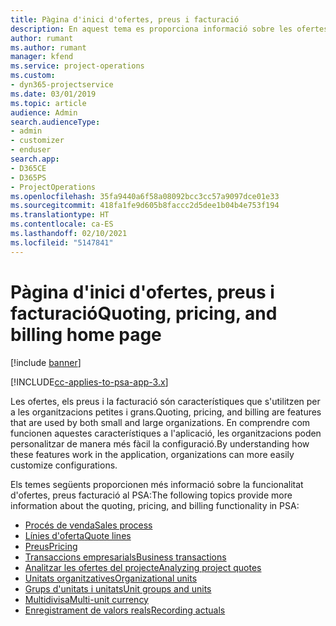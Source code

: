 ```yaml
---
title: Pàgina d'inici d'ofertes, preus i facturació
description: En aquest tema es proporciona informació sobre les ofertes, els preus i la facturació.
author: rumant
ms.author: rumant
manager: kfend
ms.service: project-operations
ms.custom:
- dyn365-projectservice
ms.date: 03/01/2019
ms.topic: article
audience: Admin
search.audienceType:
- admin
- customizer
- enduser
search.app:
- D365CE
- D365PS
- ProjectOperations
ms.openlocfilehash: 35fa9440a6f58a08092bcc3cc57a9097dce01e33
ms.sourcegitcommit: 418fa1fe9d605b8faccc2d5dee1b04b4e753f194
ms.translationtype: HT
ms.contentlocale: ca-ES
ms.lasthandoff: 02/10/2021
ms.locfileid: "5147841"
---
```

# <a name="quoting-pricing-and-billing-home-page"></a><span data-ttu-id="24233-103">Pàgina d'inici d'ofertes, preus i facturació</span><span class="sxs-lookup"><span data-stu-id="24233-103">Quoting, pricing, and billing home page</span></span>

[!include [banner](../includes/psa-now-project-operations.md)]

[!INCLUDE[cc-applies-to-psa-app-3.x](../includes/cc-applies-to-psa-app-3x.md)]

<span data-ttu-id="24233-104">Les ofertes, els preus i la facturació són característiques que s'utilitzen per a les organitzacions petites i grans.</span><span class="sxs-lookup"><span data-stu-id="24233-104">Quoting, pricing, and billing are features that are used by both small and large organizations.</span></span> <span data-ttu-id="24233-105">En comprendre com funcionen aquestes característiques a l'aplicació, les organitzacions poden personalitzar de manera més fàcil la configuració.</span><span class="sxs-lookup"><span data-stu-id="24233-105">By understanding how these features work in the application, organizations can more easily customize configurations.</span></span>

<span data-ttu-id="24233-106">Els temes següents proporcionen més informació sobre la funcionalitat d'ofertes, preus facturació al PSA:</span><span class="sxs-lookup"><span data-stu-id="24233-106">The following topics provide more information about the quoting, pricing, and billing functionality in PSA:</span></span>

- [<span data-ttu-id="24233-107">Procés de venda</span><span class="sxs-lookup"><span data-stu-id="24233-107">Sales process</span></span>](basic-sales-process.md)
- [<span data-ttu-id="24233-108">Línies d'oferta</span><span class="sxs-lookup"><span data-stu-id="24233-108">Quote lines</span></span>](basic-quote-lines.md)
- [<span data-ttu-id="24233-109">Preus</span><span class="sxs-lookup"><span data-stu-id="24233-109">Pricing</span></span>](basic-pricing.md)
- [<span data-ttu-id="24233-110">Transaccions empresarials</span><span class="sxs-lookup"><span data-stu-id="24233-110">Business transactions</span></span>](basic-business-transactions.md)
- [<span data-ttu-id="24233-111">Analitzar les ofertes del projecte</span><span class="sxs-lookup"><span data-stu-id="24233-111">Analyzing project quotes</span></span>](basic-analyzing-quotes.md)
- [<span data-ttu-id="24233-112">Unitats organitzatives</span><span class="sxs-lookup"><span data-stu-id="24233-112">Organizational units</span></span>](advanced-organizational.md)
- [<span data-ttu-id="24233-113">Grups d'unitats i unitats</span><span class="sxs-lookup"><span data-stu-id="24233-113">Unit groups and units</span></span>](advanced-units.md)
- [<span data-ttu-id="24233-114">Multidivisa</span><span class="sxs-lookup"><span data-stu-id="24233-114">Multi-unit currency</span></span>](advanced-currency.md)
- [<span data-ttu-id="24233-115">Enregistrament de valors reals</span><span class="sxs-lookup"><span data-stu-id="24233-115">Recording actuals</span></span>](advanced-actuals.md)
